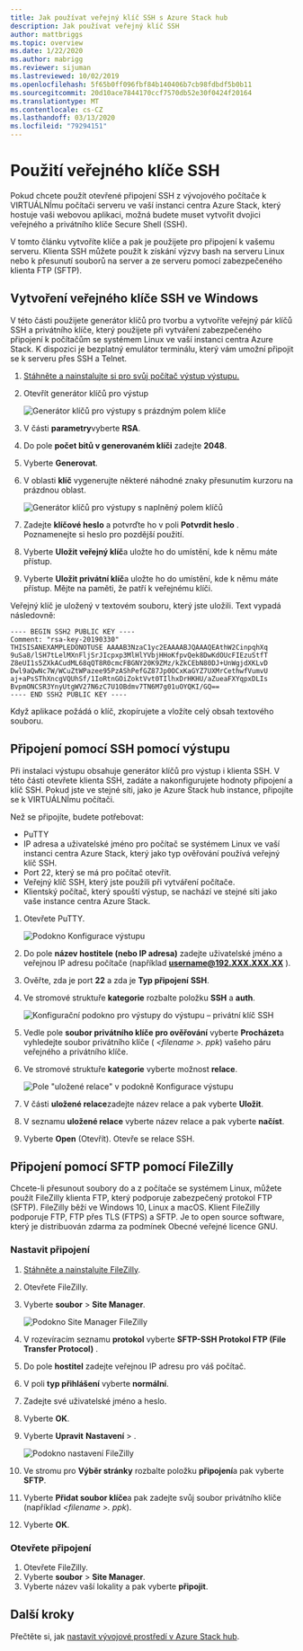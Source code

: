 ```yaml
---
title: Jak používat veřejný klíč SSH s Azure Stack hub
description: Jak používat veřejný klíč SSH
author: mattbriggs
ms.topic: overview
ms.date: 1/22/2020
ms.author: mabrigg
ms.reviewer: sijuman
ms.lastreviewed: 10/02/2019
ms.openlocfilehash: 5f65b0ff096fbf84b140406b7cb98fdbdf5b0b11
ms.sourcegitcommit: 20d10ace7844170ccf7570db52e30f0424f20164
ms.translationtype: MT
ms.contentlocale: cs-CZ
ms.lasthandoff: 03/13/2020
ms.locfileid: "79294151"
---
```

# <a name="use-an-ssh-public-key"></a>Použití veřejného klíče SSH

Pokud chcete použít otevřené připojení SSH z vývojového počítače k VIRTUÁLNÍmu počítači serveru ve vaší instanci centra Azure Stack, který hostuje vaši webovou aplikaci, možná budete muset vytvořit dvojici veřejného a privátního klíče Secure Shell (SSH). 

V tomto článku vytvoříte klíče a pak je použijete pro připojení k vašemu serveru. Klienta SSH můžete použít k získání výzvy bash na serveru Linux nebo k přesunutí souborů na server a ze serveru pomocí zabezpečeného klienta FTP (SFTP).

## <a name="create-an-ssh-public-key-on-windows"></a>Vytvoření veřejného klíče SSH ve Windows

V této části použijete generátor klíčů pro tvorbu a vytvoříte veřejný pár klíčů SSH a privátního klíče, který použijete při vytváření zabezpečeného připojení k počítačům se systémem Linux ve vaší instanci centra Azure Stack. K dispozici je bezplatný emulátor terminálu, který vám umožní připojit se k serveru přes SSH a Telnet.

1. [Stáhněte a nainstalujte si pro svůj počítač výstup výstupu.](https://www.chiark.greenend.org.uk/~sgtatham/putty/latest.html)

1. Otevřít generátor klíčů pro výstup

    ![Generátor klíčů pro výstupy s prázdným polem klíče](media/azure-stack-dev-start-howto-ssh-public-key/001-putty-key-gen-start.png)

1. V části **parametry**vyberte **RSA**.

1. Do pole **počet bitů v generovaném klíči** zadejte **2048**.  

1. Vyberte **Generovat**.

1. V oblasti **klíč** vygenerujte některé náhodné znaky přesunutím kurzoru na prázdnou oblast.

    ![Generátor klíčů pro výstupy s naplněný polem klíčů](media/azure-stack-dev-start-howto-ssh-public-key/002-putty-key-gen-result.png)

1. Zadejte **klíčové heslo** a potvrďte ho v poli **Potvrdit heslo** . Poznamenejte si heslo pro pozdější použití.

1. Vyberte **Uložit veřejný klíč**a uložte ho do umístění, kde k němu máte přístup.

1. Vyberte **Uložit privátní klíč**a uložte ho do umístění, kde k němu máte přístup. Mějte na paměti, že patří k veřejnému klíči.

Veřejný klíč je uložený v textovém souboru, který jste uložili. Text vypadá následovně:

```text  
---- BEGIN SSH2 PUBLIC KEY ----
Comment: "rsa-key-20190330"
THISISANEXAMPLEDONOTUSE AAAAB3NzaC1yc2EAAAABJQAAAQEAthW2CinpqhXq
9uSa8/lSH7tLelMXnFljSrJIcpxp3MlHlYVbjHHoKfpvQek8DwKdOUcFIEzuStfT
Z8eUI1s5ZXkACudML68qQT8R0cmcFBGNY20K9ZMz/kZkCEbN80DJ+UnWgjdXKLvD
Dwl9aQwNc7W/WCuZtWPazee95PzAShPefGZ87Jp0OCxKaGYZ7UXMrCethwfVumvU
aj+aPsSThXncgVQUhSf/1IoRtnGOiZoktVvt0TIlhxDrHKHU/aZueaFXYqpxDLIs
BvpmONCSR3YnyUtgWV27N6zC7U1OBdmv7TN6M7g01uOYQKI/GQ==
---- END SSH2 PUBLIC KEY ----
```

Když aplikace požádá o klíč, zkopírujete a vložíte celý obsah textového souboru.

## <a name="connect-with-ssh-by-using-putty"></a>Připojení pomocí SSH pomocí výstupu

Při instalaci výstupu obsahuje generátor klíčů pro výstup i klienta SSH. V této části otevřete klienta SSH, zadáte a nakonfigurujete hodnoty připojení a klíč SSH. Pokud jste ve stejné síti, jako je Azure Stack hub instance, připojíte se k VIRTUÁLNÍmu počítači.

Než se připojíte, budete potřebovat:
- PuTTY
- IP adresa a uživatelské jméno pro počítač se systémem Linux ve vaší instanci centra Azure Stack, který jako typ ověřování používá veřejný klíč SSH.
- Port 22, který se má pro počítač otevřít.
- Veřejný klíč SSH, který jste použili při vytváření počítače.
- Klientský počítač, který spouští výstup, se nachází ve stejné síti jako vaše instance centra Azure Stack.

1. Otevřete PuTTY.

    ![Podokno Konfigurace výstupu](media/azure-stack-dev-start-howto-ssh-public-key/002-putty-connect.png)

2. Do pole **název hostitele (nebo IP adresa)** zadejte uživatelské jméno a veřejnou IP adresu počítače (například **username@192.XXX.XXX.XX** ). 
3. Ověřte, zda je port **22** a zda je **Typ připojení** **SSH**.
4. Ve stromové struktuře **kategorie** rozbalte položku **SSH** a **auth**.

    ![Konfigurační podokno pro výstupy do výstupu – privátní klíč SSH](media/azure-stack-dev-start-howto-ssh-public-key/002-putty-set-private-key.png)

5. Vedle pole **soubor privátního klíče pro ověřování** vyberte **Procházet**a vyhledejte soubor privátního klíče ( *\<filename >. ppk*) vašeho páru veřejného a privátního klíče.
6. Ve stromové struktuře **kategorie** vyberte možnost **relace**.

    ![Pole "uložené relace" v podokně Konfigurace výstupu](media/azure-stack-dev-start-howto-ssh-public-key/003-puTTY-save-session.png)

7. V části **uložené relace**zadejte název relace a pak vyberte **Uložit**.
8. V seznamu **uložené relace** vyberte název relace a pak vyberte **načíst**.
9. Vyberte **Open** (Otevřít). Otevře se relace SSH.

## <a name="connect-with-sftp-with-filezilla"></a>Připojení pomocí SFTP pomocí FileZilly

Chcete-li přesunout soubory do a z počítače se systémem Linux, můžete použít FileZilly klienta FTP, který podporuje zabezpečený protokol FTP (SFTP). FileZilly běží ve Windows 10, Linux a macOS. Klient FileZilly podporuje FTP, FTP přes TLS (FTPS) a SFTP. Je to open source software, který je distribuován zdarma za podmínek Obecné veřejné licence GNU.

### <a name="set-your-connection"></a>Nastavit připojení

1. [Stáhněte a nainstalujte FileZilly](https://filezilla-project.org/download.php).
1. Otevřete FileZilly.
1. Vyberte **soubor** > **Site Manager**.

    ![Podokno Site Manager FileZilly](media/azure-stack-dev-start-howto-ssh-public-key/005-filezilla-file-manager.png)

1. V rozevíracím seznamu **protokol** vyberte **SFTP-SSH Protokol FTP (File Transfer Protocol)** .
1. Do pole **hostitel** zadejte veřejnou IP adresu pro váš počítač.
1. V poli **typ přihlášení** vyberte **normální**.
1. Zadejte své uživatelské jméno a heslo.
1. Vyberte **OK**.
1. Vyberte **Upravit** **Nastavení** > .

    ![Podokno nastavení FileZilly](media/azure-stack-dev-start-howto-ssh-public-key/006-filezilla-add-private-key.png)

1. Ve stromu pro **Výběr stránky** rozbalte položku **připojení**a pak vyberte **SFTP**.
1. Vyberte **Přidat soubor klíče**a pak zadejte svůj soubor privátního klíče (například *\<filename >. ppk*).
1. Vyberte **OK**.

### <a name="open-your-connection"></a>Otevřete připojení

1. Otevřete FileZilly.
1. Vyberte **soubor** > **Site Manager**.
1. Vyberte název vaší lokality a pak vyberte **připojit**.

## <a name="next-steps"></a>Další kroky

Přečtěte si, jak [nastavit vývojové prostředí v Azure Stack hub](azure-stack-dev-start.md).

